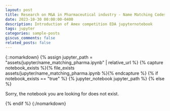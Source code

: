 ```yaml
---
layout: post
title: Research on M&A in Pharmaceutical industry - Name Matching Codes
date: 2023-10-30 00:00:00-0400
description: Introduction of Amex competition EDA jupyternotebook
tags: jupyter
categories: sample-posts
giscus_comments: false
related_posts: false
---
```


{::nomarkdown}
{% assign jupyter_path = "assets/jupyter/name_matching_pharma.ipynb" | relative_url %}
{% capture notebook_exists %}{% file_exists assets/jupyter/name_matching_pharma.ipynb %}{% endcapture %}
{% if notebook_exists == "true" %}
    {% jupyter_notebook jupyter_path %}
{% else %}
    <p>Sorry, the notebook you are looking for does not exist.</p>
{% endif %}
{:/nomarkdown}
